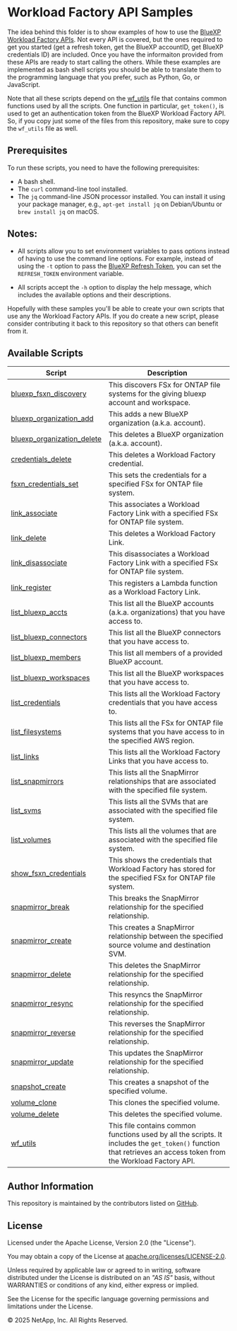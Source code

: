 # Workload Factory API Samples

The idea behind this folder is to show examples of how to use the [BlueXP Workload Factory APIs](https://console.workloads.netapp.com/api-doc).
Not every API is covered, but the ones required to get you started (get a refresh token, get the BlueXP accountID,
get BlueXP credentials ID) are included. Once you have the informaiton provided from these APIs are ready to start
calling the others. While these examples are implemented as bash shell scripts you should be able to translate them
to the programming language that you prefer, such as Python, Go, or JavaScript.

Note that all these scripts depend on the [wf_utils](wf_utils) file that contains common functions used by all the
scripts. One function in particular, `get_token()`, is used to get an authentication token from the BlueXP Workload
Factory API. So, if you copy just some of the files from this repository, make sure to copy the `wf_utils` file as well.

## Prerequisites
To run these scripts, you need to have the following prerequisites:
- A bash shell.
- The `curl` command-line tool installed.
- The `jq` command-line JSON processor installed. You can install it using your package manager, e.g., `apt-get install jq` on Debian/Ubuntu or `brew install jq` on macOS.

## Notes:
- All scripts allow you to set environment variables to pass options instead of having to use the
command line options. For example, instead of using the `-t` option to pass the
[BlueXP Refresh Token](https://docs.netapp.com/us-en/bluexp-automation/platform/create_user_token.html#1-generate-a-netapp-refresh-token),
you can set the `REFRESH_TOKEN` environment variable.

- All scripts accept the `-h` option to display the help message, which includes the available options and their descriptions.

Hopefully with these samples you'll be able to create your own scripts that use any the Workload Factory APIs.
If you do create a new script, please consider contributing it back to this repository so that others can benefit from it.

## Available Scripts
| Script | Description |
| --- | --- |
| [bluexp_fsxn_discovery](bluexp_fsxn_discovery) | This discovers FSx for ONTAP file systems for the giving bluexp account and workspace. |
| [bluexp_organization_add](bluexp_organization_add) | This adds a new BlueXP organization (a.k.a. account). |
| [bluexp_organization_delete](bluexp_organization_delete) | This deletes a BlueXP organization (a.k.a. account). |
| [credentials_delete](credentials_delete) | This deletes a Workload Factory credential. |
| [fsxn_credentials_set](fsxn_credentials_set) | This sets the credentials for a specified FSx for ONTAP file system. |
| [link_associate](link_associate) | This associates a Workload Factory Link with a specified FSx for ONTAP file system. |
| [link_delete](link_delete) | This deletes a Workload Factory Link. |
| [link_disassociate](link_disassociate) | This disassociates a Workload Factory Link with a specified FSx for ONTAP file system. |
| [link_register](link_register) | This registers a Lambda function as a Workload Factory Link. |
| [list_bluexp_accts](list_bluexp_accts) | This list all the BlueXP accounts (a.k.a. organizations) that you have access to. |
| [list_bluexp_connectors](list_bluexp_connectors) | This list all the BlueXP connectors that you have access to. |
| [list_bluexp_members](list_bluexp_members) | This list all members of a provided BlueXP account. |
| [list_bluexp_workspaces](list_bluexp_workspaces) | This list all the BlueXP workspaces that you have access to. |
| [list_credentials](list_credentials) | This lists all the Workload Factory credentials that you have access to. |
| [list_filesystems](list_filesystems) | This lists all the FSx for ONTAP file systems that you have access to in the specified AWS region. |
| [list_links](list_links) | This lists all the Workload Factory Links that you have access to. |
| [list_snapmirrors](list_snapmirrors) | This lists all the SnapMirror relationships that are associated with the specified file system. |
| [list_svms](list_svms) | This lists all the SVMs that are associated with the specified file system. |
| [list_volumes](list_volumes) | This lists all the volumes that are associated with the specified file system. |
| [show_fsxn_credentials](show_fsxn_credentials) | This shows the credentials that Workload Factory has stored for the specified FSx for ONTAP file system. |
| [snapmirror_break](snapmirror_break) | This breaks the SnapMirror relationship for the specified relationship. |
| [snapmirror_create](snapmirror_create) | This creates a SnapMirror relationship between the specified source volume and destination SVM. |
| [snapmirror_delete](snapmirror_delete) | This deletes the SnapMirror relationship for the specified relationship. |
| [snapmirror_resync](snapmirror_resync) | This resyncs the SnapMirror relationship for the specified relationship. |
| [snapmirror_reverse](snapmirror_reverse) | This reverses the SnapMirror relationship for the specified relationship. |
| [snapmirror_update](snapmirror_update) | This updates the SnapMirror relationship for the specified relationship. |
| [snapshot_create](snapshot_create) | This creates a snapshot of the specified volume. |
| [volume_clone](volume_clone) | This clones the specified volume. |
| [volume_delete](volume_delete) | This deletes the specified volume. |
| [wf_utils](wf_utils) | This file contains common functions used by all the scripts. It includes the `get_token()` function that retrieves an access token from the Workload Factory API. |

## Author Information

This repository is maintained by the contributors listed on [GitHub](https://github.com/NetApp/FSx-ONTAP-samples-scripts/graphs/contributors).

## License

Licensed under the Apache License, Version 2.0 (the "License").

You may obtain a copy of the License at [apache.org/licenses/LICENSE-2.0](http://www.apache.org/licenses/LICENSE-2.0).

Unless required by applicable law or agreed to in writing, software distributed under the License is distributed on an _"AS IS"_ basis, without WARRANTIES or conditions of any kind, either express or implied.

See the License for the specific language governing permissions and limitations under the License.

© 2025 NetApp, Inc. All Rights Reserved.
